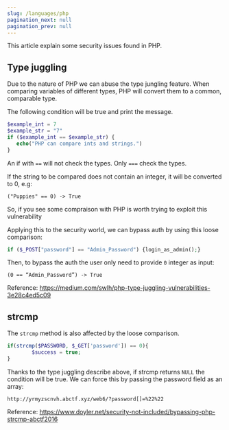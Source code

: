 ```yaml
---
slug: /languages/php
pagination_next: null
pagination_prev: null
---
```

This article explain some security issues found in PHP.

## Type juggling

Due to the nature of PHP we can abuse the type jungling feature. When comparing variables of different types, PHP will convert them to a common, comparable type.

The following condition will be true and print the message.
```php
$example_int = 7
$example_str = "7"
if ($example_int == $example_str) {
   echo("PHP can compare ints and strings.")
}
```
An if with `==` will not check the types. Only `===` check the types.

If the string to be compared does not contain an integer, it will be converted to 0, e.g:
```
("Puppies" == 0) -> True
```

So, if you see some compraison with PHP is worth trying to exploit this vulnerability

Applying this to the security world, we can bypass auth by using this loose comparison:

```php
if ($_POST["password"] == "Admin_Password") {login_as_admin();}
```
Then, to bypass the auth the user only need to provide `0` integer as input:

```
(0 == “Admin_Password”) -> True
```

Reference: https://medium.com/swlh/php-type-juggling-vulnerabilities-3e28c4ed5c09

## strcmp

The `strcmp` method is also affected by the loose comparison. 

```php
if(strcmp($PASSWORD, $_GET['password']) == 0){
        $success = true;
}
```

Thanks to the type juggling describe above, if strcmp returns `NULL` the condition will be true. We can force this by passing the password field as an array:

```
http://yrmyzscnvh.abctf.xyz/web6/?password[]=%22%22
```

Reference: https://www.doyler.net/security-not-included/bypassing-php-strcmp-abctf2016